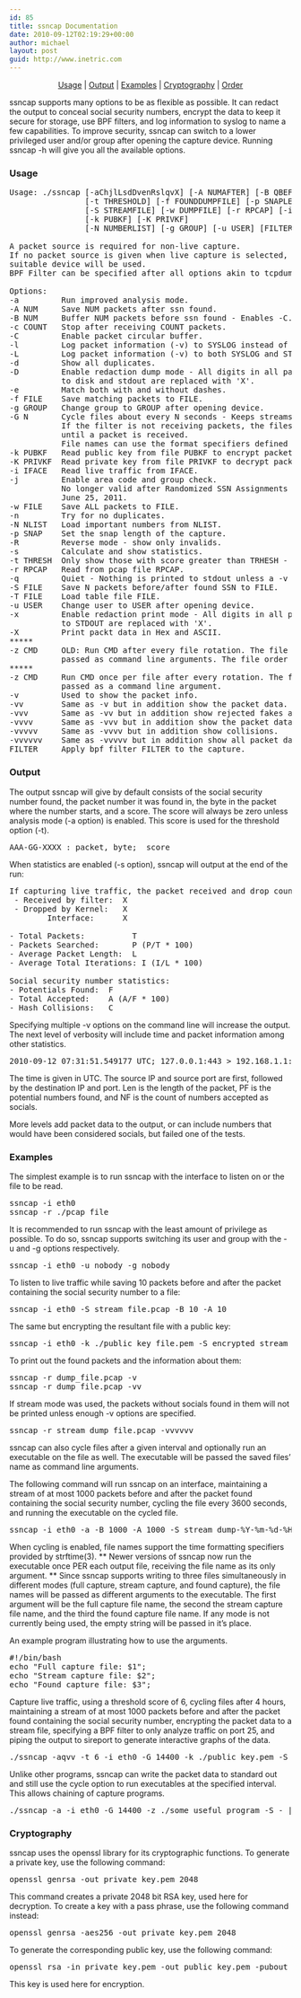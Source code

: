 ```yaml
---
id: 85
title: ssncap Documentation
date: 2010-09-12T02:19:29+00:00
author: michael
layout: post
guid: http://www.inetric.com
---
```

<p id="top" />

<div class="cnotice" style="text-align:center;">
  <a href="#usage">Usage</a> | <a href="#output">Output</a> | <a href="#examples">Examples</a> | <a href="#cryptography">Cryptography</a> | <a href="/security/ssncap/order">Order</a>
</div>

ssncap supports many options to be as flexible as possible. It can redact the output to conceal social security numbers, encrypt the data to keep it secure for storage, use BPF filters, and log information to syslog to name a few capabilities. To improve security, ssncap can switch to a lower privileged user and/or group after opening the capture device. Running ssncap -h will give you all the available options.

### <a name="usage">Usage</a>

<pre>
Usage: ./ssncap [-aChjlLsdDvenRslqvX] [-A NUMAFTER] [-B QBEFORE] [-c COUNT]
                [-t THRESHOLD] [-f FOUNDDUMPFILE] [-p SNAPLEN]
                [-S STREAMFILE] [-w DUMPFILE] [-r RPCAP] [-i INTERFACE]
                [-k PUBKF] [-K PRIVKF]
                [-N NUMBERLIST] [-g GROUP] [-u USER] [FILTER]

A packet source is required for non-live capture.
If no packet source is given when live capture is selected, the first
suitable device will be used.
BPF Filter can be specified after all options akin to tcpdump.

Options:
-a         Run improved analysis mode.
-A NUM     Save NUM packets after ssn found.
-B NUM     Buffer NUM packets before ssn found - Enables -C.
-c COUNT   Stop after receiving COUNT packets.
-C         Enable packet circular buffer.
-l         Log packet information (-v) to SYSLOG instead of STDOUT.
-L         Log packet information (-v) to both SYSLOG and STDOUT.
-d         Show all duplicates.
-D         Enable redaction dump mode - All digits in all packets written
           to disk and stdout are replaced with 'X'.
-e         Match both with and without dashes.
-f FILE    Save matching packets to FILE.
-g GROUP   Change group to GROUP after opening device.
-G N       Cycle files about every N seconds - Keeps streams for -S intact.
           If the filter is not receiving packets, the files will not be cycled
           until a packet is received.
           File names can use the format specifiers defined by strftime(3).
-k PUBKF   Read public key from file PUBKF to encrypt packet data.
-K PRIVKF  Read private key from file PRIVKF to decrypt packet data.
-i IFACE   Read live traffic from IFACE.
-j         Enable area code and group check.
           No longer valid after Randomized SSN Assignments started on
           June 25, 2011.
-w FILE    Save ALL packets to FILE.
-n         Try for no duplicates.
-N NLIST   Load important numbers from NLIST.
-p SNAP    Set the snap length of the capture.
-R         Reverse mode - show only invalids.
-s         Calculate and show statistics.
-t THRESH  Only show those with score greater than TRHESH - Enables -a.
-r RPCAP   Read from pcap file RPCAP.
-q         Quiet - Nothing is printed to stdout unless a -v or -s is given.
-S FILE    Save N packets before/after found SSN to FILE.
-T FILE    Load table file FILE.
-u USER    Change user to USER after opening device.
-x         Enable redaction print mode - All digits in all packets written
           to STDOUT are replaced with 'X'.
-X         Print packt data in Hex and ASCII.
*****
-z CMD     OLD: Run CMD after every file rotation. The file names will be
           passed as command line arguments. The file order is -w -S -f.
*****
-z CMD     Run CMD once per file after every rotation. The file name will be
           passed as a command line argument.
-v         Used to show the packet info.
-vv        Same as -v but in addition show the packet data.
-vvv       Same as -vv but in addition show rejected fakes and a reason.
-vvvv      Same as -vvv but in addition show the packet data for rejected fakes.
-vvvvv     Same as -vvvv but in addition show collisions.
-vvvvvv    Same as -vvvvv but in addition show all packet data.
FILTER     Apply bpf filter FILTER to the capture.
</pre>

### <a name="output">Output</a>

The output ssncap will give by default consists of the social security number found, the packet number it was found in, the byte in the packet where the number starts, and a score. The score will always be zero unless analysis mode (-a option) is enabled. This score is used for the threshold option (-t).
  
<pre>
AAA-GG-XXXX : packet, byte;  score
</pre>

When statistics are enabled (-s option), ssncap will output at the end of the run:
  
<pre>
If capturing live traffic, the packet received and drop counts:
 - Received by filter:  X
 - Dropped by Kernel:   X
        Interface:      X

- Total Packets:          T
- Packets Searched:       P (P/T * 100)
- Average Packet Length:  L
- Average Total Iterations: I (I/L * 100)

Social security number statistics:
- Potentials Found:  F
- Total Accepted:    A (A/F * 100)
- Hash Collisions:   C
</pre>

Specifying multiple -v options on the command line will increase the output. The next level of verbosity will include time and packet information among other statistics.
  
<pre>2010-09-12 07:31:51.549177 UTC; 127.0.0.1:443 > 192.168.1.1:43679 TCP; len:103; pf:0; nf:0;</pre>
  
The time is given in UTC. The source IP and source port are first, followed by the destination IP and port. Len is the length of the packet, PF is the potential numbers found, and NF is the count of numbers accepted as socials.

More levels add packet data to the output, or can include numbers that would have been considered socials, but failed one of the tests.

### <a name="examples">Examples</a>

The simplest example is to run ssncap with the interface to listen on or the file to be read.
  
<pre>
ssncap -i eth0
ssncap -r ./pcap_file
</pre>

It is recommended to run ssncap with the least amount of privilege as possible. To do so, ssncap supports switching its user and group with the -u and -g options respectively.
  
<pre>
ssncap -i eth0 -u nobody -g nobody
</pre>

To listen to live traffic while saving 10 packets before and after the packet containing the social security number to a file:
  
<pre>
ssncap -i eth0 -S stream_file.pcap -B 10 -A 10
</pre>
  
The same but encrypting the resultant file with a public key:
  
<pre>
ssncap -i eth0 -k ./public_key_file.pem -S encrypted_stream_file.pcap -B 10 -A 10
</pre>
  
To print out the found packets and the information about them:
  
<pre>
ssncap -r dump_file.pcap -v
ssncap -r dump_file.pcap -vv
</pre>

If stream mode was used, the packets without socials found in them will not be printed unless enough -v options are specified.
  
<pre>
ssncap -r stream_dump_file.pcap -vvvvvv
</pre>

ssncap can also cycle files after a given interval and optionally run an executable on the file as well. The executable will be passed the saved files&#8217; name as command line arguments.
  
The following command will run ssncap on an interface, maintaining a stream of at most 1000 packets before and after the packet found containing the social security number, cycling the file every 3600 seconds, and running the executable on the cycled file.
  
<pre>
ssncap -i eth0 -a -B 1000 -A 1000 -S stream_dump-%Y-%m-%d-%H%M%s.pcap -G 3600 -z /path/to/executable
</pre>

When cycling is enabled, file names support the time formatting specifiers provided by strftime(3). \*\* Newer versions of ssncap now run the executable once PER each output file, receiving the file name as its only argument. \*\* Since ssncap supports writing to three files simultaneously in different modes (full capture, stream capture, and found capture), the file names will be passed as different arguments to the executable. The first argument will be the full capture file name, the second the stream capture file name, and the third the found capture file name. If any mode is not currently being used, the empty string will be passed in it&#8217;s place.

An example program illustrating how to use the arguments.

<pre>
#!/bin/bash
echo "Full capture file: $1";
echo "Stream capture file: $2";
echo "Found capture file: $3";
</pre>

Capture live traffic, using a threshold score of 6, cycling files after 4 hours, maintaining a stream of at most 1000 packets before and after the packet found containing the social security number, encrypting the packet data to a stream file, specifying a BPF filter to only analyze traffic on port 25, and piping the output to sireport to generate interactive graphs of the data.
  
<pre>./ssncap -aqvv -t 6 -i eth0 -G 14400 -k ./public_key.pem -S stream_dump.pcap port 25 | ./sireport -D -w report-%S.html -G 14400 -q -z ./email_report_exec </pre>

Unlike other programs, ssncap can write the packet data to standard out and still use the cycle option to run executables at the specified interval. This allows chaining of capture programs.

<pre>
./ssncap -a -i eth0 -G 14400 -z ./some_useful_program -S - | tcpdump -r - 
</pre>

### <a name="cryptography">Cryptography</a>

ssncap uses the openssl library for its cryptographic functions. To generate a private key, use the following command:

<pre>openssl genrsa -out private_key.pem 2048</pre>

This command creates a private 2048 bit RSA key, used here for decryption. To create a key with a pass phrase, use the following command instead:
  
<pre>openssl genrsa -aes256 -out private_key.pem 2048</pre>

To generate the corresponding public key, use the following command:

<pre>openssl rsa -in private_key.pem -out public_key.pem -pubout</pre>

This key is used here for encryption.
